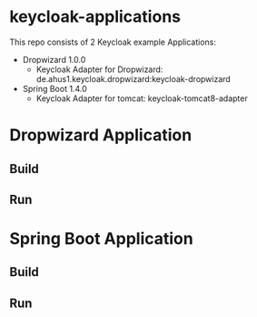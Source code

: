 # keycloak-applications

This repo consists of 2 Keycloak example Applications:

* Dropwizard 1.0.0
  - Keycloak Adapter for Dropwizard: de.ahus1.keycloak.dropwizard:keycloak-dropwizard
* Spring Boot 1.4.0 
  - Keycloak Adapter for tomcat: keycloak-tomcat8-adapter
  
 
# Dropwizard Application

## Build

## Run


# Spring Boot Application

## Build

## Run
